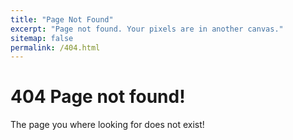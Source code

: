 ```yaml
---
title: "Page Not Found"
excerpt: "Page not found. Your pixels are in another canvas."
sitemap: false
permalink: /404.html
---
```


# 404 Page not found!

The page you where looking for does not exist!
